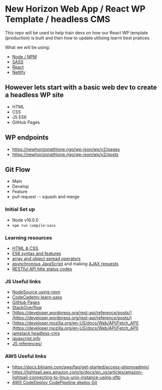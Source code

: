 # New Horizon Web App / React WP Template / headless CMS
This repo will be used to help train devs on how our React WP template (production) is built and then how to update utilising learnt best pratices.

What we will be using:
- [Node / NPM](https://nodejs.org/en/download/)
- [SASS](https://sass-lang.com/)
- [React](https://reactjs.org/)
- [Netlify](https://www.netlify.com/)

## However lets start with a basic web dev to create a headless WP site
- HTML
- CSS
- JS ES6 
- GitHub Pages

## WP endpoints
- https://newhorizonathlone.ngo/wp-json/wp/v2/pages
- https://newhorizonathlone.ngo/wp-json/wp/v2/posts

## Git Flow
- Main 
- Develop
- Feature
- pull request 
-- squash and merge

### Initial Set up
- Node v16.0.0
- `npm run compile:sass`

### Learning resources
- [HTML & CSS](https://internetingishard.com/).
- [ES6 syntax and features](https://www.taniarascia.com/es6-syntax-and-feature-overview/)
- [array and object spread operators](https://javascript.info/rest-parameters-spread#spread-syntax)
- [asynchronous JavaScript](https://javascript.info/promise-basics) and making [AJAX requests](https://javascript.info/fetch)
- [RESTful API http status codes](https://restfulapi.net/http-status-codes/)

### JS Useful links
- [NodeSource using-npm](https://nodesource.com/blog/an-absolute-beginners-guide-to-using-npm/)
- [CodeCademy learn-sass](https://www.codecademy.com/learn/learn-sass)
- [GitHub Pages](https://pages.github.com/)
- [StackOverflow](https://stackoverflow.com/a/11947816)
- [https://developer.wordpress.org/rest-api/reference/posts/](https://developer.wordpress.org/rest-api/reference/posts/)
- [https://developer.mozilla.org/en-US/docs/Web/API/Fetch_API](https://developer.mozilla.org/en-US/docs/Web/API/Fetch_API)
- [jamstack headless-cms](https://jamstack.org/headless-cms/)
- [javascript.info](https://javascript.info/)
- [JS references/](https://daveceddia.com/javascript-references/)

### AWS Useful links 
* https://docs.bitnami.com/aws/faq/get-started/access-phpmyadmin/
* https://lightsail.aws.amazon.com/ls/docs/en_us/articles/amazon-lightsail-connecting-to-linux-unix-instance-using-sftp
* [AWS CodeDeploy CodePipeline deploy Git](https://aws.amazon.com/blogs/compute/using-aws-codedeploy-and-aws-codepipeline-to-deploy-applications-to-amazon-lightsail/)


